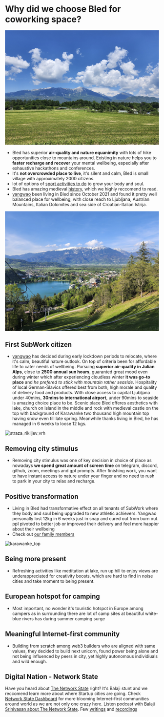 # Why did we choose Bled for coworking space?

![karawanke_mountains](pics/karawanke_mountains.png)

- Bled has superior **air-quality and nature equanimity** with lots of hike opportunities close to mountains around. Existing in nature helps you to **faster recharge and recover** your mental wellbeing, especially after exhaustive hackathons and conferences.
- It's **not overcrowded place to live**, it's silent and calm, Bled is small village with approximately 2000 citizens.
- lot of options of [sport activities to do](./sports-activities-around-bled.md) to grow your body and soul.
- Bled has amazing medieval [history](https://en.wikipedia.org/wiki/Bled), which we highly reccomend to read.
- [yangwao](https://twitter.com/yangwao) been living in Bled since October 2021 and found it pretty well balanced place for wellbeing, with close reach to Ljubljana, Austrian Mountains, Italian Dolomites and sea side of Croatian-Italian Istrija.

![bled_straza](pics/bled_from_straza.png)

First SubWork citizen
---
- [yangwao](https://twitter.com/yangwao) has decided during early lockdown periods to relocate, where it's calm, beautiful nature outlook. On top of criteria been for affordable life to cater needs of wellbeing. Pursuing **superior air-quality in Julian Alps**, close to **2500 annual sun hours**, guaranted great mood even during winter which after experiencing cloudless winter **it was go-to place** and _he prefered to stick with mountain rather seaside_. Hospitality of local German-Slavics offered best from both, high morale and quality of delivery food and products. With close access to capital Ljubljana under 40mins, **30mins to international airport**, under 90mins to seaside is amazing choice place to be. Scenic place Bled offeres aesthetics with lake, church on Island in the middle and rock with medieval castle on the top with background of Karawanke two thousand high mountain top having snow even till late spring. Meanwhile thanks living in Bled, he has managed in 6 weeks to loose 12 kgs.

![straza_riklijev_vrh](./pics/straza_riklijev_vrh.png)

Removing city stimulus
---
- Removing city stimulus was one of key decision in choice of place as nowadays **we spend great amount of screen time** on telegram, discord, github, zoom, meetings and gpt prompts. After finishing work, you want to have instant access to nature under your finger and no need to rush to park in your city to relax and recharge.

Positive transformation
---
- Living in Bled had transformative effect on all tenants of SubWork where they body and soul being upgraded to new athletic achievers. Yangwao personally lost 12kg in 6 weeks just in snap and cured out from burn out. ppl pivoted to better job or improved their delivery and feel more happier about their wellbeing
- Check out [our family members](./family-members-in-subwork) 

![karawanke_top](./pics/karawanke_top.png)

Being more present
---
- Refreshing activities like meditation at lake, run up hill to enjoy views are underappreciated for creativity boosts, which are hard to find in noise cities and take moment to being present.

European hotspot for camping
---
- Most important, no wonder it's touristic hotspot in Europe among campers as in surrounding there are lot of camp sites at beautiful white-blue rivers has during summer camping surge

Meaningful Internet-first community
---
- Building from scratch among web3 builders who are aligned with same values, they decided to build next unicorn, found power being alone and not being influenced by peers in city, yet highly autonomous individiuals and wild enough.

Digital Nation - Network State 
---
Have you heard about [The Network State](https://thenetworkstate.com/) right? It's Balaji stunt and we reccomend learn more about where Startup cities are going. Check [Network State Dashboard](https://thenetworkstate.com/dashboard) for more blooming Internet-first communities around world as we are not only one crazy here. Listen podcast with [Balaji Srinivasan about The Network State](https://www.youtube.com/watch?v=8rWIsc34N9Y). Few [writings](https://www.protocol.com/policy/srinivasan-network-state) and [recordings](https://foresight.org/summary/balaji-s-srinivasan-the-network-state/)